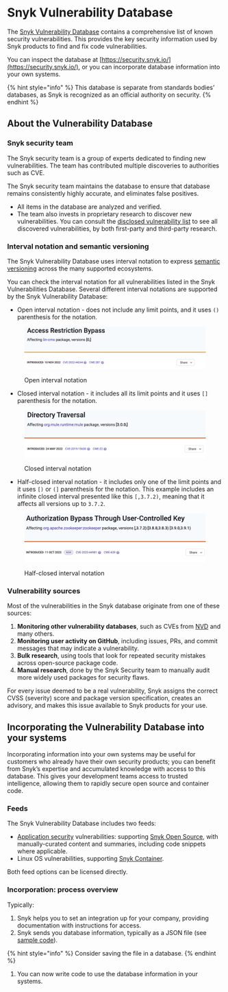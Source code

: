 # Snyk Vulnerability Database

The [Snyk Vulnerability Database](https://security.snyk.io) contains a comprehensive list of known security vulnerabilities. This provides the key security information used by Snyk products to find and fix code vulnerabilities.

You can inspect the database at [https://security.snyk.io/](https://security.snyk.io/), or you can incorporate database information into your own systems.

{% hint style="info" %}
This database is separate from standards bodies’ databases, as Snyk is recognized as an official authority on security.
{% endhint %}

## About the Vulnerability Database

### Snyk security team

The Snyk security team is a group of experts dedicated to finding new vulnerabilities. The team has contributed multiple discoveries to authorities such as CVE.

The Snyk security team maintains the database to ensure that database remains consistently highly accurate, and eliminates false positives.

* All items in the database are analyzed and verified.
* The team also invests in proprietary research to discover new vulnerabilities. You can consult the [disclosed vulnerability list](https://app.snyk.io/disclosed-vulnerabilities) to see all discovered vulnerabilities, by both first-party and third-party research.

### Interval notation and semantic versioning

The Snyk Vulnerability Database uses interval notation to express [semantic versioning](https://semver.org/) across the many supported ecosystems.

You can check the interval notation for all vulnerabilities listed in the Snyk Vulnerabilities Database. Several different interval notations are supported by the Snyk Vulnerability Database:

* Open interval notation - does not include any limit points, and it uses `()` parenthesis for the notation.

<figure><img src="../../../.gitbook/assets/open interval.png" alt=""><figcaption><p>Open interval notation</p></figcaption></figure>

* Closed interval notation - it includes all its limit points and it uses `[]` parenthesis for the notation.&#x20;

<figure><img src="../../../.gitbook/assets/closed interval.png" alt=""><figcaption><p>Closed interval notation</p></figcaption></figure>

* Half-closed interval notation - it includes only one of the limit points and it uses `[)` or `(]` parenthesis for the notation. This example includes an infinite closed interval presented like this `[,3.7.2)`, meaning that it affects all versions up to `3.7.2`.&#x20;

<figure><img src="../../../.gitbook/assets/half-closed.png" alt=""><figcaption><p>Half-closed interval notation</p></figcaption></figure>

### Vulnerability sources

Most of the vulnerabilities in the Snyk database originate from one of these sources:

1. **Monitoring other vulnerability databases**, such as CVEs from [NVD](https://nvd.nist.gov) and many others.
2. **Monitoring user activity on GitHub**, including issues, PRs, and commit messages that may indicate a vulnerability.
3. **Bulk research**, using tools that look for repeated security mistakes across open-source package code.
4. **Manual research**, done by the Snyk Security team to manually audit more widely used packages for security flaws.

For every issue deemed to be a real vulnerability, Snyk assigns the correct CVSS (severity) score and package version specification, creates an advisory, and makes this issue available to Snyk products for your use.

## Incorporating the Vulnerability Database into your systems

Incorporating information into your own systems may be useful for customers who already have their own security products; you can benefit from Snyk’s expertise and accumulated knowledge with access to this database. This gives your development teams access to trusted intelligence, allowing them to rapidly secure open source and container code.

### Feeds

The Snyk Vulnerability Database includes two feeds:

* [Application security](https://snyk.io/learn/application-security/) vulnerabilities: supporting [Snyk Open Source](../), with manually-curated content and summaries, including code snippets where applicable.
* Linux OS vulnerabilities, supporting [Snyk Container](../../snyk-container/).

Both feed options can be licensed directly.

### Incorporation: process overview

Typically:

1. Snyk helps you to set an integration up for your company, providing documentation with instructions for access.
2. Snyk sends you database information, typically as a JSON file (see [sample code](https://snyk.io/partners/api/v4/vulndb/sample.json)).

{% hint style="info" %}
Consider saving the file in a database.
{% endhint %}

1. You can now write code to use the database information in your systems.
